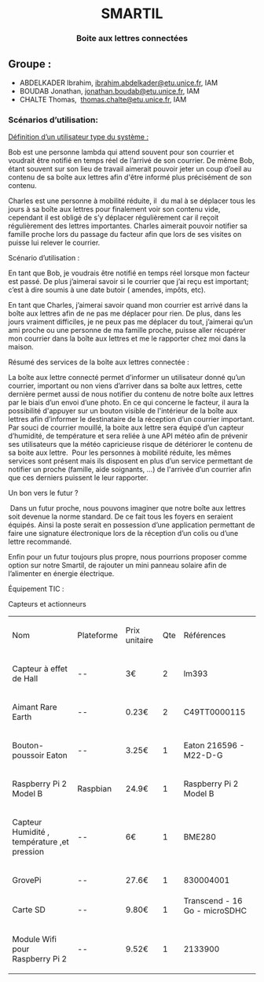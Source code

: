 <html><head><meta content="text/html; charset=UTF-8" http-equiv="content-type">
</head><body class="c31"><p class="c30"><h1 align="center"><span class="c18">S</span><span class="c33">MA</span><span class="c18">RT</span><span class="c19">IL</span></h1></p><p class="c6"><span class="c26 c18"></span></p><p class="c30"><span class="c18 c26"><h3 align="center">Boite aux lettres connect&eacute;es</h3></span></p><h2 class="c32" id="h.7b94xap5rci6"><span class="c25">Groupe :</span></h2><ul class="c9 lst-kix_mucmtfvbrji-0 start"><li class="c8"><span>ABDELKADER Ibrahim, </span><span><a class="c24" href="mailto:ibrahim.abdelkader@esprit.tn">ibrahim.abdelkader@</a></span><span><a class="c24" href="mailto:jonathan.boudab@etu.unice.fr">etu.unice.fr</a></span><span class="c16">, IAM</span></li><li class="c8"><span>BOUDAB Jonathan, </span><span><a class="c24" href="mailto:jonathan.boudab@etu.unice.fr">jonathan.boudab@etu.unice.fr</a></span><span class="c16">, IAM</span></li><li class="c8"><span>CHALTE Thomas, &nbsp;</span><span><a class="c24" href="mailto:thomas.chalte@etu.unice.fr">thomas.chalte@etu.unice.fr</a></span><span class="c16">, IAM</span></li></ul><p class="c14 c12"><span class="c16"></span></p><h3 class="c34" id="h.alqvdeclfucj"><span class="c25">Sc&eacute;narios d&rsquo;utilisation:</span></h3><p class="c15"><span class="c28"><u>D&eacute;finition d&rsquo;un utilisateur type du syst&egrave;me : </u></span></p><p class="c15"><span class="c0">Bob est une personne lambda qui attend souvent pour son courrier et voudrait &ecirc;tre notifi&eacute; en temps r&eacute;el de l&rsquo;arriv&eacute; de son courrier. De m&ecirc;me Bob, &eacute;tant souvent sur son lieu de travail aimerait pouvoir jeter un coup d&rsquo;oeil au contenu de sa bo&icirc;te aux lettres afin d&#39;&ecirc;tre inform&eacute; plus pr&eacute;cis&eacute;ment de son contenu. </span></p><p class="c15"><span class="c0">Charles est une personne &agrave; mobilit&eacute; r&eacute;duite, il &nbsp;du mal &agrave; se d&eacute;placer tous les jours &agrave; sa bo&icirc;te aux lettres pour finalement voir son contenu vide, cependant il est oblig&eacute; de s&rsquo;y d&eacute;placer r&eacute;guli&egrave;rement car il re&ccedil;oit r&eacute;guli&egrave;rement des lettres importantes. Charles aimerait pouvoir notifier sa famille proche lors du passage du facteur afin que lors de ses visites on puisse lui relever le courrier.</span></p><p class="c15"><span class="c21">Sc&eacute;nario d&rsquo;utilisation :</span></p><p class="c15"><span class="c0">En tant que Bob, je voudrais &ecirc;tre notifi&eacute; en temps r&eacute;el lorsque mon facteur est pass&eacute;. De plus j&rsquo;aimerai savoir si le courrier que j&rsquo;ai re&ccedil;u est important; c&rsquo;est &agrave; dire soumis &agrave; une date butoir ( amendes, imp&ocirc;ts, etc).</span></p><p class="c15"><span class="c0">En tant que Charles, j&rsquo;aimerai savoir quand mon courrier est arriv&eacute; dans la bo&icirc;te aux lettres afin de ne pas me d&eacute;placer pour rien. De plus, dans les jours vraiment difficiles, je ne peux pas me d&eacute;placer du tout, j&rsquo;aimerai qu&rsquo;un ami proche ou une personne de ma famille proche, puisse aller r&eacute;cup&eacute;rer mon courrier dans la bo&icirc;te aux lettres et me le rapporter chez moi dans la maison.</span></p><p class="c15"><span class="c21">R&eacute;sum&eacute; des services de la bo&icirc;te aux lettres connect&eacute;e :</span></p><p class="c15"><span class="c0">La bo&icirc;te aux lettre connect&eacute; permet d&rsquo;informer un utilisateur donn&eacute; qu&rsquo;un courrier, important ou non viens d&rsquo;arriver dans sa bo&icirc;te aux lettres, cette derni&egrave;re permet aussi de nous notifier du contenu de notre bo&icirc;te aux lettres par le biais d&rsquo;un envoi d&rsquo;une photo. En ce qui concerne le facteur, il aura la possibilit&eacute; d&#39;appuyer sur un bouton visible de l&#39;int&eacute;rieur de la bo&icirc;te aux lettres afin d&rsquo;informer le destinataire de la r&eacute;ception d&rsquo;un courrier important. Par souci de courrier mouill&eacute;, la boite aux lettre sera &eacute;quip&eacute; d&rsquo;un capteur d&rsquo;humidit&eacute;, de temp&eacute;rature et sera reli&eacute;e &agrave; une API m&eacute;t&eacute;o afin de pr&eacute;venir ses utilisateurs que la m&eacute;t&eacute;o capricieuse risque de d&eacute;t&eacute;riorer le contenu de sa boite aux lettre. &nbsp;Pour les personnes &agrave; mobilit&eacute; r&eacute;duite, les m&ecirc;mes services sont pr&eacute;sent mais ils disposent en plus d&rsquo;un service permettant de notifier un proche (famille, aide soignants, &hellip;) de l&#39;arriv&eacute;e d&rsquo;un courrier afin que ces derniers puissent le leur rapporter. </span></p><p class="c5"><span class="c21">Un bon vers le futur ?</span></p><p class="c15"><span class="c0">&nbsp;Dans un futur proche, nous pouvons imaginer que notre bo&icirc;te aux lettres soit devenue la norme standard. De ce fait tous les foyers en seraient &eacute;quip&eacute;s. Ainsi la poste serait en possession d&rsquo;une application permettant de faire une signature &eacute;lectronique lors de la r&eacute;ception d&rsquo;un colis ou d&rsquo;une lettre recommand&eacute;.</span></p><p class="c15"><span class="c0">Enfin pour un futur toujours plus propre, nous pourrions proposer comme option sur notre Smartil, de rajouter un mini panneau solaire afin de l&rsquo;alimenter en &eacute;nergie &eacute;lectrique.</span></p><p class="c5"><span class="c25">&Eacute;quipement TIC :</span></p><p class="c5"><span class="c3">Capteurs et actionneurs</span></p><p class="c5 c12"><span class="c3"></span></p><a id="t.c37cfd6dec7f7b6214a7c5d861dbd026ca680e4f"></a><a id="t.0"></a><table class="c13"><tbody><tr class="c2"><td class="c17" colspan="1" rowspan="1"><p class="c1"><span class="c3">Nom</span></p></td><td class="c22" colspan="1" rowspan="1"><p class="c1"><span class="c3">Plateforme</span></p></td><td class="c11" colspan="1" rowspan="1"><p class="c1"><span class="c3">Prix unitaire</span></p></td><td class="c27" colspan="1" rowspan="1"><p class="c1"><span class="c3">Qte</span></p></td><td class="c10" colspan="1" rowspan="1"><p class="c1"><span class="c3">R&eacute;f&eacute;rences</span></p></td></tr><tr class="c2"><td class="c17" colspan="1" rowspan="1"><p class="c1"><span class="c4">Capteur &agrave; effet de Hall</span></p></td><td class="c22" colspan="1" rowspan="1"><p class="c1"><span class="c3">--</span></p></td><td class="c11" colspan="1" rowspan="1"><p class="c1"><span class="c20">3</span><span class="c4">&euro;</span></p></td><td class="c27" colspan="1" rowspan="1"><p class="c1"><span class="c3">2</span></p></td><td class="c10" colspan="1" rowspan="1"><p class="c1"><span class="c3">lm393</span></p></td></tr><tr class="c2"><td class="c17" colspan="1" rowspan="1"><p class="c1"><span class="c7">Aimant Rare Earth</span></p></td><td class="c22" colspan="1" rowspan="1"><p class="c1"><span class="c3">--</span></p></td><td class="c11" colspan="1" rowspan="1"><p class="c1"><span class="c20">0.23</span><span class="c4">&euro;</span></p></td><td class="c27" colspan="1" rowspan="1"><p class="c1"><span class="c3">2</span></p></td><td class="c10" colspan="1" rowspan="1"><p class="c1"><span class="c3">C49TT0000115</span></p></td></tr><tr class="c2"><td class="c17" colspan="1" rowspan="1"><p class="c1"><span class="c7">Bouton-poussoir Eaton</span></p></td><td class="c22" colspan="1" rowspan="1"><p class="c1"><span class="c3">--</span></p></td><td class="c11" colspan="1" rowspan="1"><p class="c1"><span class="c20">3.25</span><span class="c4">&euro;</span></p></td><td class="c27" colspan="1" rowspan="1"><p class="c1"><span class="c3">1</span></p></td><td class="c10" colspan="1" rowspan="1"><p class="c1"><span class="c3">Eaton 216596 - M22-D-G</span></p></td></tr><tr class="c2"><td class="c17" colspan="1" rowspan="1"><p class="c1"><span class="c7">Raspberry Pi 2 Model B</span></p></td><td class="c22" colspan="1" rowspan="1"><p class="c1"><span class="c3">Raspbian</span></p></td><td class="c11" colspan="1" rowspan="1"><p class="c1"><span class="c20">24.9</span><span class="c4">&euro;</span></p></td><td class="c27" colspan="1" rowspan="1"><p class="c1"><span class="c3">1</span></p></td><td class="c10" colspan="1" rowspan="1"><p class="c1"><span class="c3">Raspberry Pi 2 Model B</span></p></td></tr><tr class="c2"><td class="c17" colspan="1" rowspan="1"><p class="c1"><span class="c7">Capteur Humidit&eacute; , temp&eacute;rature ,et pression</span></p></td><td class="c22" colspan="1" rowspan="1"><p class="c1"><span class="c3">--</span></p></td><td class="c11" colspan="1" rowspan="1"><p class="c1"><span class="c20">6</span><span class="c4">&euro;</span></p></td><td class="c27" colspan="1" rowspan="1"><p class="c1"><span class="c3">1</span></p></td><td class="c10" colspan="1" rowspan="1"><p class="c1"><span class="c3">BME280</span></p><p class="c1 c12"><span class="c3"></span></p></td></tr><tr class="c2"><td class="c17" colspan="1" rowspan="1"><p class="c1"><span class="c7">GrovePi</span></p></td><td class="c22" colspan="1" rowspan="1"><p class="c1"><span class="c3">--</span></p></td><td class="c11" colspan="1" rowspan="1"><p class="c1"><span class="c20">27.6</span><span class="c4">&euro;</span></p></td><td class="c27" colspan="1" rowspan="1"><p class="c1"><span class="c3">1</span></p></td><td class="c10" colspan="1" rowspan="1"><p class="c1"><span class="c3">830004001</span></p></td></tr><tr class="c2"><td class="c17" colspan="1" rowspan="1"><p class="c1"><span class="c7">Carte SD </span></p></td><td class="c22" colspan="1" rowspan="1"><p class="c1"><span class="c3">--</span></p></td><td class="c11" colspan="1" rowspan="1"><p class="c1"><span class="c20">9.80</span><span class="c4">&euro;</span></p><p class="c1 c12"><span class="c3"></span></p></td><td class="c27" colspan="1" rowspan="1"><p class="c1"><span class="c3">1</span></p></td><td class="c10" colspan="1" rowspan="1"><span class="c3">Transcend - 16 Go - microSDHC</span><p class="c1 c12"><span class="c3"></span></p></td></tr><tr class="c2"><td class="c17" colspan="1" rowspan="1"><p class="c1"><span class="c7">Module Wifi pour Raspberry Pi 2</span></p></td><td class="c22" colspan="1" rowspan="1"><p class="c1"><span class="c3">--</span></p></td><td class="c11" colspan="1" rowspan="1"><p class="c1"><span class="c20">9.52</span><span class="c4">&euro;</span></p></td><td class="c27" colspan="1" rowspan="1"><p class="c1"><span class="c3">1</span></p></td><td class="c10" colspan="1" rowspan="1"><p class="c1"><span class="c3">2133900</span></p></td></tr></tbody></table><p class="c14 c12"><span class="c26 c35"></span></p><p class="c12 c14"><span class="c16"></span></p></body></html>